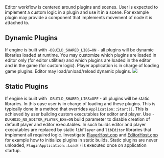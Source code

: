 Editor workflow is centered around plugins and scenes. User is expected to implement a custom logic in a plugin and use it in a scene. For example plugin may provide a component that implements movement of node it is attached to.

## Dynamic Plugins

If engine is built with `-DBUILD_SHARED_LIBS=ON` - all plugins will be dynamic libraries loaded at runtime. You may customize which plugins are loaded in editor only (for editor utilities) and which plugins are loaded in the editor and in the game (for custom logic). Player application is in charge of loading game plugins. Editor may load/unload/reload dynamic plugins.
![](https://user-images.githubusercontent.com/19151258/63638170-59c0b280-c68d-11e9-8525-9f3b2923969b.png)

## Static Plugins

If engine is built with `-DBUILD_SHARED_LIBS=OFF` - all plugins will be static libraries. In this case user is in charge of loading and these plugins. This is typically done in a method that overrides `Application::Start()`. This is achieved by user building custom executables for editor and player. Use `-DURHO3D_NO_EDITOR_PLAYER_EXE=ON` build parameter to disable creation of default player and editor executables. In such builds editor and player executables are replaced by static `libPlayer` and `libEditor` libraries that implement all required logic. Investigate [PlayerHost.cpp](https://github.com/rokups/rbfx/blob/master/Source/Player/PlayerHost.cpp) and [EditorHost.cpp](https://github.com/rokups/rbfx/blob/master/Source/Tools/Editor/EditorHost.cpp) for example how to initialize plugins in static builds. Static plugins are never unloaded, `PluginApplication::Load()` is executed once on application startup.